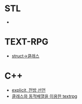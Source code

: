 # STL
- []()

# TEXT-RPG
- [struct->클래스](https://github.com/uniye/Jusin/tree/main/23/08)

# C++
- [explicit, 전방 선언](https://github.com/uniye/Jusin/tree/main/23/08)
- [클래스와 동적배열을 이용한 textrpg](https://github.com/uniye/Jusin/tree/main/23/08)



